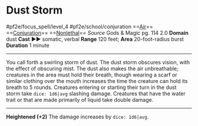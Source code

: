 # Dust Storm
#pf2e/focus_spell/level_4 #pf2e/school/conjuration 
==[Air](../../../../../TTRPGShare-Pathfinder-2E-Vault/rules/traits/air.md)== ==[Conjuration](../../../../../TTRPGShare-Pathfinder-2E-Vault/rules/traits/conjuration.md)== ==[Nonlethal](../../../../../TTRPGShare-Pathfinder-2E-Vault/rules/traits/nonlethal.md)==
*Source* Gods & Magic pg. 114 2.0
**Domain** dust
**Cast** ►► somatic, verbal
**Range** 120 feet; **Area** 20-foot-radius burst
**Duration** 1 minute

---
You call forth a swirling storm of dust. The dust storm obscures vision, with the effect of obscuring mist. The dust also makes the air unbreathable; creatures in the area must hold their breath, though wearing a scarf or similar clothing over the mouth increases the time the creature can hold its breath to 5 rounds. Creatures entering or starting their turn in the dust storm take `dice: 1d6|avg` slashing damage. Creatures that have the water trait or that are made primarily of liquid take double damage.

<hr>

**Heightened (+2)** The damage increases by `dice: 1d6|avg`.